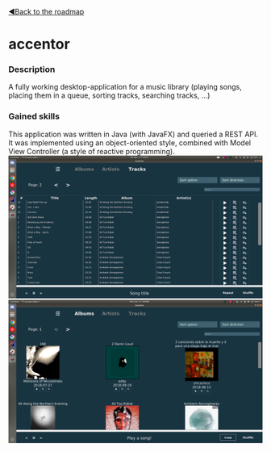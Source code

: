 [◀️Back to the roadmap](../roadmap.md#2020)
# accentor
### Description
A fully working desktop-application for a music library (playing songs, placing them in a queue, sorting tracks, searching tracks, …)
### Gained skills
This application was written in Java (with JavaFX) and queried a REST API. It was implemented using an object-oriented style, combined with Model View Controller (a style of reactive programming).
![Tracks](accentor_fig_tracks.png)
![Albums](accentor_fig_albums.png)
